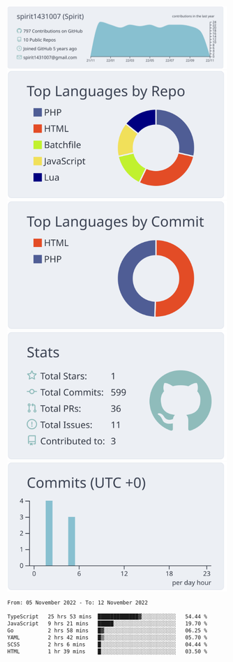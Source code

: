 [![](https://raw.githubusercontent.com/spirit1431007/spirit1431007/master/profile-summary-card-output/nord_bright/0-profile-details.svg)](https://git.io/spiritx)
[![](https://raw.githubusercontent.com/spirit1431007/spirit1431007/master/profile-summary-card-output/nord_bright/1-repos-per-language.svg)](https://git.io/spiritx) [![](https://raw.githubusercontent.com/spirit1431007/spirit1431007/master/profile-summary-card-output/nord_bright/2-most-commit-language.svg)](https://git.io/spiritx)
[![](https://raw.githubusercontent.com/spirit1431007/spirit1431007/master/profile-summary-card-output/nord_bright/3-stats.svg)](https://git.io/spiritx) [![](https://raw.githubusercontent.com/spirit1431007/spirit1431007/master/profile-summary-card-output/nord_bright/4-productive-time.svg)](https://git.io/spiritx)

<!--START_SECTION:waka-->

```text
From: 05 November 2022 - To: 12 November 2022

TypeScript   25 hrs 53 mins  █████████████▓░░░░░░░░░░░   54.44 %
JavaScript   9 hrs 21 mins   █████░░░░░░░░░░░░░░░░░░░░   19.70 %
Go           2 hrs 58 mins   █▓░░░░░░░░░░░░░░░░░░░░░░░   06.25 %
YAML         2 hrs 42 mins   █▒░░░░░░░░░░░░░░░░░░░░░░░   05.70 %
SCSS         2 hrs 6 mins    █░░░░░░░░░░░░░░░░░░░░░░░░   04.44 %
HTML         1 hr 39 mins    █░░░░░░░░░░░░░░░░░░░░░░░░   03.50 %
```

<!--END_SECTION:waka-->
